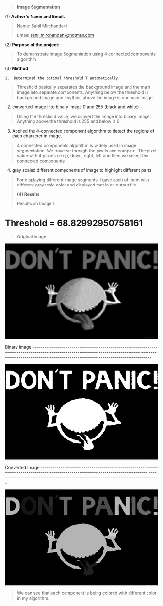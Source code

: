 > **Image Segmentation**

(1) **Author's Name and Email.**

> Name: Sahil Mirchandani
>
> Email: <sahil.mirchandani@hotmail.com>

(2) **Purpose of the project:**

> To demonstrate Image Segmentation using 4 connected components
> algorithm

(3) **Method**

    1.  Determined the optimal threshold T automatically.

> Threshold basically separates the background image and the main image
> into separate components. Anything below the threshold is background
> image and anything above the image is our main image.

2.  converted image into binary image 0 and 255 (black and white)

> Using the threshold value, we convert the image into binary image.
> Anything above the threshold is 255 and below is 0.

3.  Applied the 4-connected component algorithm to detect the regions of
    each character in image.

> 4 connected components algorithm is widely used in image segmentation.
> We traverse through the pixels and compare. The pixel value with 4
> places i.e up, down, right, left and then we select the connected
> components

4.  gray scaled different components of image to highlight different
    parts

> For displaying different image segments, I gave each of them with
> different grayscale color and displayed that in an output file.
>
> **(4) Results**
>
> Results on Image 1:

Threshold = 68.82992950758161
=============================

> Original Image

![](code/guide_8bits.bmp)

Binary image
    ------------------------------------------------------------------------------------------------------------------------------------- -----------------------------------------------------------------------------------

![](OutputImages/binary_image.jpg)

 Converted Image
    ------------------------------------------------------------------------------------------------------------------------------------- -----------------------------------------------------------------------------------

![](OutputImages/converted_image.jpg)

> We can see that each component is being colored with different color
> in my algorithm.

